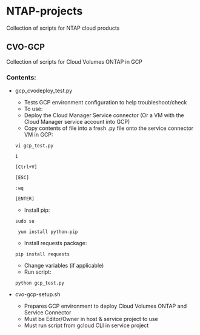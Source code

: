 # NTAP-projects
Collection of scripts for NTAP cloud products

## CVO-GCP
Collection of scripts for Cloud Volumes ONTAP in GCP

### Contents:
- gcp_cvodeploy_test.py
  - Tests GCP environment configuration to help troubleshoot/check
  - To use:
   - Deploy the Cloud Manager Service connector (Or a VM with the Cloud Manager service account into GCP)
   - Copy contents of file into a fresh .py file onto the service connector VM in GCP:
   
   ```vi gcp_test.py```
   
   ```i```
   
   ```[Ctrl+V]```
   
   ```[ESC]```
   
   ```:wq```
   
   ```[ENTER]```
   
   - Install pip:
   
   ```sudo su```
   
   ``` yum install python-pip```
   
   - Install requests package:

   ```pip install requests```
   
   - Change variables (if applicable)
   - Run script:
   
   ```python gcp_test.py```
   

- cvo-gcp-setup.sh
  - Prepares GCP environment to deploy Cloud Volumes ONTAP and Service Connector
  - Must be Editor/Owner in host & service project to use
  - Must run script from gcloud CLI in service project

